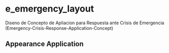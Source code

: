 # e_emergency_layout
<!-- https://en.wikipedia.org/wiki/Markdown -->
<!-- https://docs.github.com/en/repositories/managing-your-repositorys-settings-and-features/customizing-your-repository/about-readmes  --> 

Diseno de Concepto de Apliacion para Respuesta ante Crisis de Emergencia (Emergency-Crisis-Response-Application-Concept)

## Appearance Application
  
<!-- ![Appearance 1](appearance/1.png) 
![Appearance 2](appearance/movie-1.gif)  -->